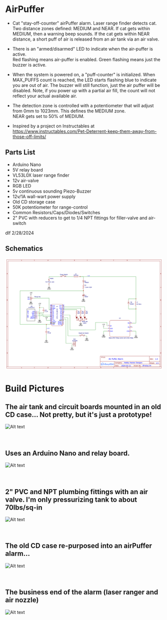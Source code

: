 # AirPuffer

* Cat "stay-off-counter" airPuffer alarm.   Laser range finder detects cat.  Two distance zones defined: MEDIUM and NEAR.
If cat gets within MEDIUM, then a warning beep sounds.  If the cat gets within NEAR distance, a short puff of air is 
released from an air tank via an air valve.  

* There is an "armed/disarmed" LED to indicate when the air-puffer is active.  
Red flashing means air-puffer is enabled.  Green flashing means just the buzzer is active.  

* When the system is powered on, a "puff-counter" is initialized.  When MAX_PUFFS count is reached, the LED starts 
flashing blue to indicate you are out of air.  The buzzer will still function, just the air puffer will be disabled.
Note, if you power up with a partial air fill,  the count will not reflect your actual available air.

* The detection zone is controlled with a potentiometer that will adjust from 0mm to 1023mm.  This defines the MEDIUM zone.  
NEAR gets set to 50% of MEDIUM.

* Inspired by a project on Instructables at https://www.instructables.com/Pet-Deterrent-keep-them-away-from-those-off-limits/

## Parts List
- Arduino Nano
- 5V relay board
- VL53L0X laser range finder
- 12v air-valve 
- RGB LED
- 5v continuous sounding Piezo-Buzzer
- 12v/1A wall-wart power supply
- Old CD storage case
- 50K potentiometer for range-control
- Common Resistors/Caps/Diodes/Switches
- 2" PVC with reducers to get to 1/4 NPT fittings for filler-valve and air-switch

dlf  2/28/2024

## Schematics
![Alt text](./Schematic_AirPuffer.png "Schematic_AirPuffer")

# Build Pictures

## The air tank and circuit boards mounted in an old CD case... Not pretty, but it's just a prototype!
![Alt text](./IMG_4112.png "AirTank and Circuit Boards")
&nbsp;  
&nbsp;  
&nbsp;  

## Uses an Arduino Nano and relay board. 
![Alt text](./IMG_4113.png "Circuit Boards")
&nbsp;  
&nbsp;  
&nbsp;  

## 2" PVC and NPT plumbing fittings with an air valve.  I'm only pressurizing tank to about 70lbs/sq-in  
![Alt text](./IMG_4115.png "AirTank")
&nbsp;  
&nbsp;  
&nbsp;  

## The old CD case re-purposed into an airPuffer alarm...  
![Alt text](./IMG_4117.png "Outer Case")
&nbsp;  
&nbsp;  
&nbsp;  

## The business end of the alarm (laser ranger and air nozzle)  
![Alt text](./IMG_4118.png "The Business End")

